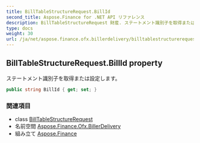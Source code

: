 ```yaml
---
title: BillTableStructureRequest.BillId
second_title: Aspose.Finance for .NET API リファレンス
description: BillTableStructureRequest 財産. ステートメント識別子を取得または設定します
type: docs
weight: 30
url: /ja/net/aspose.finance.ofx.billerdelivery/billtablestructurerequest/billid/
---
```

## BillTableStructureRequest.BillId property

ステートメント識別子を取得または設定します。

```csharp
public string BillId { get; set; }
```

### 関連項目

* class [BillTableStructureRequest](../)
* 名前空間 [Aspose.Finance.Ofx.BillerDelivery](../../billtablestructurerequest/)
* 組み立て [Aspose.Finance](../../../)


